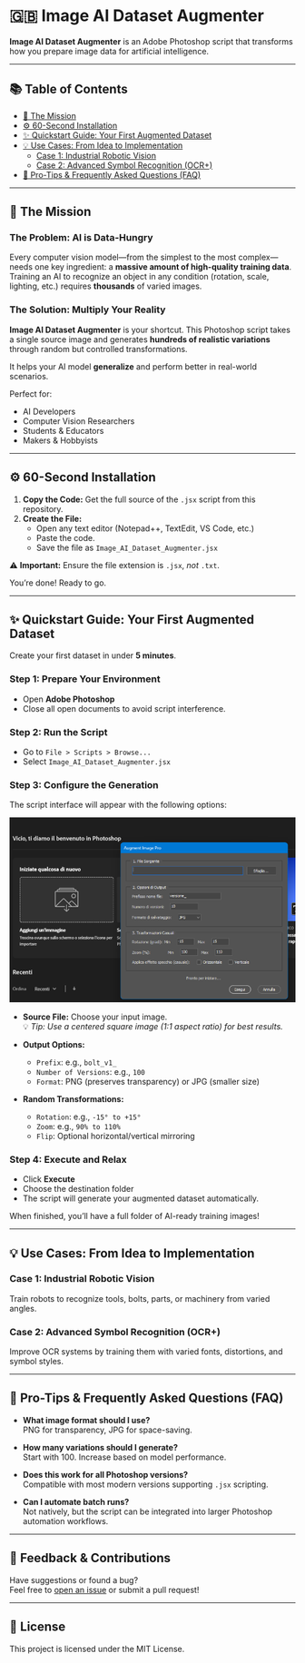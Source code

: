 # 🇬🇧 Image AI Dataset Augmenter

**Image AI Dataset Augmenter** is an Adobe Photoshop script that transforms how you prepare image data for artificial intelligence.

---

## 📚 Table of Contents

- [🚀 The Mission](#-the-mission)
- [⚙️ 60-Second Installation](#-60-second-installation)
- [✨ Quickstart Guide: Your First Augmented Dataset](#-quickstart-guide-your-first-augmented-dataset)
- [💡 Use Cases: From Idea to Implementation](#-use-cases-from-idea-to-implementation)
  - [Case 1: Industrial Robotic Vision](#case-1-industrial-robotic-vision)
  - [Case 2: Advanced Symbol Recognition (OCR+)](#case-2-advanced-symbol-recognition-ocr)
- [🧠 Pro-Tips & Frequently Asked Questions (FAQ)](#-pro-tips--frequently-asked-questions-faq)

---

## 🚀 The Mission

### The Problem: AI is Data-Hungry

Every computer vision model—from the simplest to the most complex—needs one key ingredient: a **massive amount of high-quality training data**.  
Training an AI to recognize an object in any condition (rotation, scale, lighting, etc.) requires **thousands** of varied images.

### The Solution: Multiply Your Reality

**Image AI Dataset Augmenter** is your shortcut. This Photoshop script takes a single source image and generates **hundreds of realistic variations** through random but controlled transformations.

It helps your AI model **generalize** and perform better in real-world scenarios.

Perfect for:
- AI Developers
- Computer Vision Researchers
- Students & Educators
- Makers & Hobbyists

---

## ⚙️ 60-Second Installation

1. **Copy the Code:** Get the full source of the `.jsx` script from this repository.
2. **Create the File:**
   - Open any text editor (Notepad++, TextEdit, VS Code, etc.)
   - Paste the code.
   - Save the file as `Image_AI_Dataset_Augmenter.jsx`

⚠️ **Important:** Ensure the file extension is `.jsx`, *not* `.txt`.

You’re done! Ready to go.

---

## ✨ Quickstart Guide: Your First Augmented Dataset

Create your first dataset in under **5 minutes**.

### Step 1: Prepare Your Environment
- Open **Adobe Photoshop**
- Close all open documents to avoid script interference.

### Step 2: Run the Script
- Go to `File > Scripts > Browse...`
- Select `Image_AI_Dataset_Augmenter.jsx`

### Step 3: Configure the Generation

The script interface will appear with the following options:

![Script Interface](https://github.com/VicDc/AI-Dataset-Augmenter/blob/04e0c99bd7f943c572675e4b5b323dfb1947605c/Screenshot%202025-07-17_imageAI.png)

- **Source File:** Choose your input image.  
  💡 *Tip: Use a centered square image (1:1 aspect ratio) for best results.*

- **Output Options:**
  - `Prefix`: e.g., `bolt_v1_`
  - `Number of Versions`: e.g., `100`
  - `Format`: PNG (preserves transparency) or JPG (smaller size)

- **Random Transformations:**
  - `Rotation`: e.g., `-15° to +15°`
  - `Zoom`: e.g., `90% to 110%`
  - `Flip`: Optional horizontal/vertical mirroring

### Step 4: Execute and Relax

- Click **Execute**
- Choose the destination folder
- The script will generate your augmented dataset automatically.

When finished, you’ll have a full folder of AI-ready training images!

---

## 💡 Use Cases: From Idea to Implementation

### Case 1: Industrial Robotic Vision
Train robots to recognize tools, bolts, parts, or machinery from varied angles.

### Case 2: Advanced Symbol Recognition (OCR+)
Improve OCR systems by training them with varied fonts, distortions, and symbol styles.

---

## 🧠 Pro-Tips & Frequently Asked Questions (FAQ)

- **What image format should I use?**  
  PNG for transparency, JPG for space-saving.

- **How many variations should I generate?**  
  Start with 100. Increase based on model performance.

- **Does this work for all Photoshop versions?**  
  Compatible with most modern versions supporting `.jsx` scripting.

- **Can I automate batch runs?**  
  Not natively, but the script can be integrated into larger Photoshop automation workflows.

---

## 📩 Feedback & Contributions

Have suggestions or found a bug?  
Feel free to [open an issue](https://github.com/yourusername/ImageAI-Augmenter/issues) or submit a pull request!

---

## 📄 License

This project is licensed under the MIT License.
